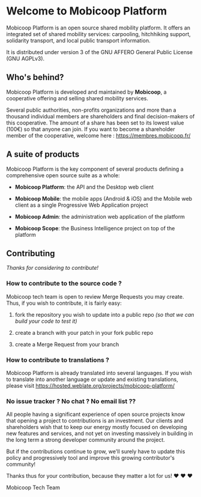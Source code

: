 # Welcome to Mobicoop Platform


Mobicoop Platform is an open source shared mobility platform. It offers an integrated set of shared mobility services: carpooling, hitchhiking support, solidarity transport, and local public transport information.


It is distributed under version 3 of the GNU AFFERO General Public License (GNU AGPLv3).



## Who's behind?


Mobicoop Platform is developed and maintained by **Mobicoop**, a cooperative offering and selling shared mobility services. 


Several public authorities, non-profits organizations and more than a thousand individual members are shareholders and final decision-makers of this cooperative. The amount of a share has been set to its lowest value (100€) so that anyone can join. If you want to become a shareholder member of the cooperative, welcome here : https://membres.mobicoop.fr/



## A suite of products


Mobicoop Platform is the key component of several products defining a comprehensive open source suite as a whole:


- **Mobicoop Platform**: the API and the Desktop web client

- **Mobicoop Mobile**: the mobile apps (Android & iOS) and the Mobile web client as a single Progressive Web Application project

- **Mobicoop Admin**: the administration web application of the platform

- **Mobicoop Scope**: the Business Intelligence project on top of the platform


## Contributing


*Thanks for considering to contribute!*


### How to contribute to the source code ?

Mobicoop tech team is open to review Merge Requests you may create. Thus, if you wish to contribute, it is fairly easy:


1. fork the repository you wish to update into a public repo *(so that we can build your code to test it)*

1. create a branch with your patch in your fork public repo

1. create a Merge Request from your branch


### How to contribute to translations ?

Mobicoop Platform is already translated into several languages. If you wish to translate into another language or update and existing translations, please visit https://hosted.weblate.org/projects/mobicoop-platform/ 


###  No issue tracker ? No chat ? No email list ??

All people having a significant experience of open source projects know that opening a project to contributions is an investment. Our clients and shareholders wish that to keep our energy mostly focused on developing new features and services, and not yet on investing massively in building in the long term a strong developer community around the project.


But if the contributions continue to grow, we'll surely have to update this policy and progressively tool and improve this growing contributor's community!



Thanks thus for your contribution, because they matter a lot for us! ❤️ ❤️ ❤️


 Mobicoop Tech Team
